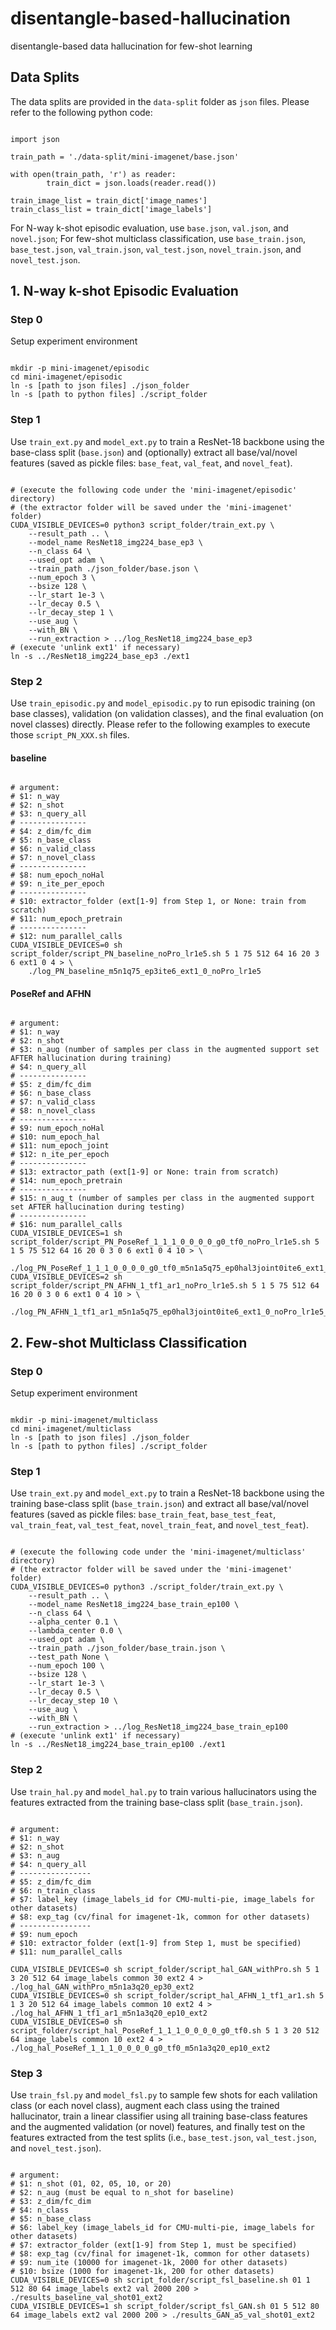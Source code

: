 # disentangle-based-hallucination
disentangle-based data hallucination for few-shot learning

## Data Splits
The data splits are provided in the `data-split` folder as `json` files. Please refer to the following python code:
<pre><code>
import json

train_path = './data-split/mini-imagenet/base.json'

with open(train_path, 'r') as reader:
        train_dict = json.loads(reader.read())

train_image_list = train_dict['image_names']
train_class_list = train_dict['image_labels']
</code></pre>
For N-way k-shot episodic evaluation, use `base.json`, `val.json`, and `novel.json`; For few-shot multiclass classification, use `base_train.json`, `base_test.json`, `val_train.json`, `val_test.json`, `novel_train.json`, and `novel_test.json`.

## 1. N-way k-shot Episodic Evaluation
### Step 0
Setup experiment environment
<pre><code>
mkdir -p mini-imagenet/episodic
cd mini-imagenet/episodic
ln -s [path to json files] ./json_folder
ln -s [path to python files] ./script_folder
</code></pre>

### Step 1
Use `train_ext.py` and `model_ext.py` to train a ResNet-18 backbone using the base-class split (`base.json`) and (optionally) extract all base/val/novel features (saved as pickle files: `base_feat`, `val_feat`, and `novel_feat`).
<pre><code>
# (execute the following code under the 'mini-imagenet/episodic' directory)
# (the extractor folder will be saved under the 'mini-imagenet' folder)
CUDA_VISIBLE_DEVICES=0 python3 script_folder/train_ext.py \
    --result_path .. \
    --model_name ResNet18_img224_base_ep3 \
    --n_class 64 \
    --used_opt adam \
    --train_path ./json_folder/base.json \
    --num_epoch 3 \
    --bsize 128 \
    --lr_start 1e-3 \
    --lr_decay 0.5 \
    --lr_decay_step 1 \
    --use_aug \
    --with_BN \
    --run_extraction > ../log_ResNet18_img224_base_ep3
# (execute 'unlink ext1' if necessary)
ln -s ../ResNet18_img224_base_ep3 ./ext1
</code></pre>

### Step 2
Use `train_episodic.py` and `model_episodic.py` to run episodic training (on base classes), validation (on validation classes), and the final evaluation (on novel classes) directly. Please refer to the following examples to execute those `script_PN_XXX.sh` files.
#### baseline
<pre><code>
# argument:
# $1: n_way
# $2: n_shot
# $3: n_query_all
# ---------------
# $4: z_dim/fc_dim
# $5: n_base_class
# $6: n_valid_class
# $7: n_novel_class
# ---------------
# $8: num_epoch_noHal
# $9: n_ite_per_epoch
# ---------------
# $10: extractor_folder (ext[1-9] from Step 1, or None: train from scratch)
# $11: num_epoch_pretrain
# ---------------
# $12: num_parallel_calls
CUDA_VISIBLE_DEVICES=0 sh script_folder/script_PN_baseline_noPro_lr1e5.sh 5 1 75 512 64 16 20 3 6 ext1 0 4 > \
    ./log_PN_baseline_m5n1q75_ep3ite6_ext1_0_noPro_lr1e5
</code></pre>

#### PoseRef and AFHN
<pre><code>
# argument:
# $1: n_way
# $2: n_shot
# $3: n_aug (number of samples per class in the augmented support set AFTER hallucination during training)
# $4: n_query_all
# ---------------
# $5: z_dim/fc_dim
# $6: n_base_class
# $7: n_valid_class
# $8: n_novel_class
# ---------------
# $9: num_epoch_noHal
# $10: num_epoch_hal
# $11: num_epoch_joint
# $12: n_ite_per_epoch
# ---------------
# $13: extractor_path (ext[1-9] or None: train from scratch)
# $14: num_epoch_pretrain
# ---------------
# $15: n_aug_t (number of samples per class in the augmented support set AFTER hallucination during testing)
# ---------------
# $16: num_parallel_calls
CUDA_VISIBLE_DEVICES=1 sh script_folder/script_PN_PoseRef_1_1_1_0_0_0_0_g0_tf0_noPro_lr1e5.sh 5 1 5 75 512 64 16 20 0 3 0 6 ext1 0 4 10 > \
    ./log_PN_PoseRef_1_1_1_0_0_0_0_g0_tf0_m5n1a5q75_ep0hal3joint0ite6_ext1_0_noPro_lr1e5_testAug10
CUDA_VISIBLE_DEVICES=2 sh script_folder/script_PN_AFHN_1_tf1_ar1_noPro_lr1e5.sh 5 1 5 75 512 64 16 20 0 3 0 6 ext1 0 4 10 > \
    ./log_PN_AFHN_1_tf1_ar1_m5n1a5q75_ep0hal3joint0ite6_ext1_0_noPro_lr1e5_testAug10
</code></pre>

## 2. Few-shot Multiclass Classification
### Step 0
Setup experiment environment
<pre><code>
mkdir -p mini-imagenet/multiclass
cd mini-imagenet/multiclass
ln -s [path to json files] ./json_folder
ln -s [path to python files] ./script_folder
</code></pre>

### Step 1
Use `train_ext.py` and `model_ext.py` to train a ResNet-18 backbone using the training base-class split (`base_train.json`) and extract all base/val/novel features (saved as pickle files: `base_train_feat`, `base_test_feat`, `val_train_feat`, `val_test_feat`, `novel_train_feat`, and `novel_test_feat`).
<pre><code>
# (execute the following code under the 'mini-imagenet/multiclass' directory)
# (the extractor folder will be saved under the 'mini-imagenet' folder)
CUDA_VISIBLE_DEVICES=0 python3 ./script_folder/train_ext.py \
    --result_path .. \
    --model_name ResNet18_img224_base_train_ep100 \
    --n_class 64 \
    --alpha_center 0.1 \
    --lambda_center 0.0 \
    --used_opt adam \
    --train_path ./json_folder/base_train.json \
    --test_path None \
    --num_epoch 100 \
    --bsize 128 \
    --lr_start 1e-3 \
    --lr_decay 0.5 \
    --lr_decay_step 10 \
    --use_aug \
    --with_BN \
    --run_extraction > ../log_ResNet18_img224_base_train_ep100
# (execute 'unlink ext1' if necessary)
ln -s ../ResNet18_img224_base_train_ep100 ./ext1
</code></pre>

### Step 2
Use `train_hal.py` and `model_hal.py` to train various hallucinators using the features extracted from the training base-class split (`base_train.json`).

<pre><code>
# argument:
# $1: n_way
# $2: n_shot
# $3: n_aug
# $4: n_query_all
# ----------------
# $5: z_dim/fc_dim
# $6: n_train_class
# $7: label_key (image_labels_id for CMU-multi-pie, image_labels for other datasets)
# $8: exp_tag (cv/final for imagenet-1k, common for other datasets)
# ----------------
# $9: num_epoch
# $10: extractor_folder (ext[1-9] from Step 1, must be specified)
# $11: num_parallel_calls

CUDA_VISIBLE_DEVICES=0 sh script_folder/script_hal_GAN_withPro.sh 5 1 3 20 512 64 image_labels common 30 ext2 4 > ./log_hal_GAN_withPro_m5n1a3q20_ep30_ext2
CUDA_VISIBLE_DEVICES=0 sh script_folder/script_hal_AFHN_1_tf1_ar1.sh 5 1 3 20 512 64 image_labels common 10 ext2 4 > ./log_hal_AFHN_1_tf1_ar1_m5n1a3q20_ep10_ext2
CUDA_VISIBLE_DEVICES=0 sh script_folder/script_hal_PoseRef_1_1_1_0_0_0_0_g0_tf0.sh 5 1 3 20 512 64 image_labels common 10 ext2 4 > ./log_hal_PoseRef_1_1_1_0_0_0_0_g0_tf0_m5n1a3q20_ep10_ext2
</code></pre>

### Step 3
Use `train_fsl.py` and `model_fsl.py` to sample few shots for each valilation class (or each novel class), augment each class using the trained hallucinator, train a linear classifier using all training base-class features and the augmented validation (or novel) features, and finally test on the features extracted from the test splits (i.e., `base_test.json`, `val_test.json`, and `novel_test.json`).

<pre><code>
# argument:
# $1: n_shot (01, 02, 05, 10, or 20)
# $2: n_aug (must be equal to n_shot for baseline)
# $3: z_dim/fc_dim
# $4: n_class
# $5: n_base_class
# $6: label_key (image_labels_id for CMU-multi-pie, image_labels for other datasets)
# $7: extractor_folder (ext[1-9] from Step 1, must be specified)
# $8: exp_tag (cv/final for imagenet-1k, common for other datasets)
# $9: num_ite (10000 for imagenet-1k, 2000 for other datasets)
# $10: bsize (1000 for imagenet-1k, 200 for other datasets)
CUDA_VISIBLE_DEVICES=0 sh script_folder/script_fsl_baseline.sh 01 1 512 80 64 image_labels ext2 val 2000 200 > ./results_baseline_val_shot01_ext2
CUDA_VISIBLE_DEVICES=1 sh script_folder/script_fsl_GAN.sh 01 5 512 80 64 image_labels ext2 val 2000 200 > ./results_GAN_a5_val_shot01_ext2
</code></pre>
